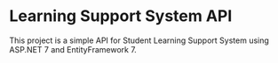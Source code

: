 # Learning Support System API

This project is a simple API for Student Learning Support System
using ASP.NET 7 and EntityFramework 7.
